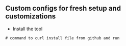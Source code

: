 ## Custom configs for fresh setup and customizations

- Install the tool
```shell
# command to curl install file from github and run
```
